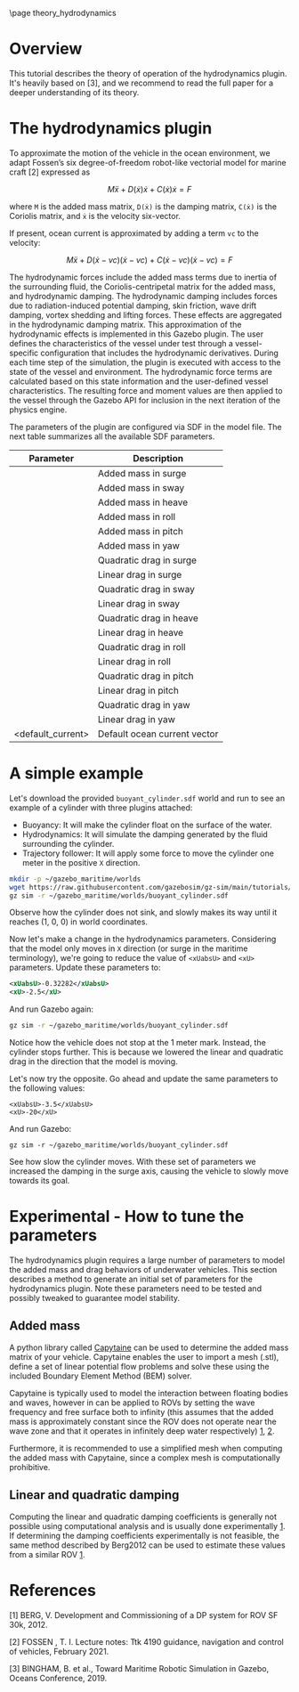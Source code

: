 \page theory_hydrodynamics

# Overview

This tutorial describes the theory of operation of the hydrodynamics plugin.
It's heavily based on [3], and we recommend to read the full paper for a deeper
understanding of its theory.

# The hydrodynamics plugin

To approximate the motion of the vehicle in the ocean environment, we adapt
Fossen’s six degree-of-freedom robot-like vectorial model for marine craft [2]
expressed as 

$$M ẍ + D(ẋ)ẋ + C(ẋ)ẋ = F$$

where `M` is the added mass matrix, `D(ẋ)` is the damping matrix, `C(ẋ)` is the
Coriolis matrix, and `ẋ` is the velocity six-vector.

If present, ocean current is approximated by adding a term `vc` to the velocity:

$$M ẍ + D(ẋ − vc )(ẋ − vc ) + C(ẋ − vc )(ẋ − vc ) = F$$

The hydrodynamic forces include the added mass terms due to inertia of the
surrounding fluid, the Coriolis-centripetal matrix for the added mass, and
hydrodynamic damping. The hydrodynamic damping includes forces due to
radiation-induced potential damping, skin friction, wave drift damping, vortex
shedding and lifting forces. These effects are aggregated in the hydrodynamic
damping matrix. This approximation of the hydrodynamic effects is implemented in
this Gazebo plugin. The user defines the characteristics of the vessel under
test through a vessel-specific configuration that includes the hydrodynamic
derivatives. During each time step of the simulation, the plugin is executed
with access to the state of the vessel and environment. The hydrodynamic force
terms are calculated based on this state information and the user-defined vessel
characteristics. The resulting force and moment values are then applied to the 
vessel through the Gazebo API for inclusion in the next iteration of the physics 
engine. 

The parameters of the plugin are configured via SDF in the model file.
The next table summarizes all the available SDF parameters.

Parameter         | Description
------------------| -------------
<xDotU>           | Added mass in surge
<yDotV>           | Added mass in sway
<zDotW>           | Added mass in heave
<kDotP>           | Added mass in roll
<mDotQ>           | Added mass in pitch
<nDotR>           | Added mass in yaw
<xUabsU>          | Quadratic drag in surge
<xU>              | Linear drag in surge
<yVabsV>          | Quadratic drag in sway
<yV>              | Linear drag in sway
<zWabsW>          | Quadratic drag in heave
<zW>              | Linear drag in heave
<kPabsP>          | Quadratic drag in roll
<kP>              | Linear drag in roll
<mQabsQ>          | Quadratic drag in pitch
<mQ>              | Linear drag in pitch
<nRabsR>          | Quadratic drag in yaw
<nR>              | Linear drag in yaw
<default_current> | Default ocean current vector

# A simple example

Let's download the provided `buoyant_cylinder.sdf` world and run to see an
example of a cylinder with three plugins attached:

* Buoyancy: It will make the cylinder float on the surface of the water.
* Hydrodynamics: It will simulate the damping generated by the fluid
surrounding the cylinder. 
* Trajectory follower: It will apply some force to move the cylinder one meter
in the positive `X` direction.

```bash
mkdir -p ~/gazebo_maritime/worlds
wget https://raw.githubusercontent.com/gazebosim/gz-sim/main/tutorials/files/theory_hydrodynamics/buoyant_cylinder.sdf -o ~/gazebo_maritime/worlds
gz sim -r ~/gazebo_maritime/worlds/buoyant_cylinder.sdf
```

Observe how the cylinder does not sink, and slowly makes its way until it
reaches (1, 0, 0) in world coordinates.

Now let's make a change in the hydrodynamics parameters. Considering that the
model only moves in `X` direction (or surge in the maritime terminology), we're
going to reduce the value of `<xUabsU>` and `<xU>` parameters. Update these
parameters to:

```xml
<xUabsU>-0.32282</xUabsU>
<xU>-2.5</xU>
```

And run Gazebo again:

```bash
gz sim -r ~/gazebo_maritime/worlds/buoyant_cylinder.sdf
```

Notice how the vehicle does not stop at the 1 meter mark. Instead, the cylinder
stops further. This is because we lowered the linear and quadratic drag in the
direction that the model is moving.

Let's now try the opposite. Go ahead and update the same parameters to the
following values:

```
<xUabsU>-3.5</xUabsU>
<xU>-20</xU>
```

And run Gazebo:

```
gz sim -r ~/gazebo_maritime/worlds/buoyant_cylinder.sdf
```

See how slow the cylinder moves. With these set of parameters we increased the
damping in the surge axis, causing the vehicle to slowly move towards its goal.

# Experimental - How to tune the parameters

The hydrodynamics plugin requires a large number of parameters to model the
added mass and drag behaviors of underwater vehicles. This section describes a
method to generate an initial set of parameters for the hydrodynamics plugin.
Note these parameters need to be tested and possibly tweaked to guarantee model
stability.

## Added mass

A python library called [Capytaine](https://github.com/capytaine/capytaine) can
be used to determine the added mass matrix of your vehicle. Capytaine enables
the user to import a mesh (.stl), define a set of linear potential flow problems
and solve these using the included Boundary Element Method (BEM) solver.

Capytaine is typically used to model the interaction between floating bodies and
waves, however in can be applied to ROVs by setting the wave frequency and free
surface both to infinity (this assumes that the added mass is approximately
constant since the ROV does not operate near the wave zone and that it operates
in infinitely deep water respectively) [1](p.14), [2](p.18).

Furthermore, it is recommended to use a simplified mesh when computing the added
mass with Capytaine, since a complex mesh is computationally prohibitive.

## Linear and quadratic damping

Computing the linear and quadratic damping coefficients is generally not
possible using computational analysis and is usually done experimentally
[1](p.28). If determining the damping coefficients experimentally is not
feasible, the same method described by Berg2012 can be used to estimate these
values from a similar ROV [1](p.28-31).

# References

[1] BERG, V. Development and Commissioning of a DP system for ROV SF 30k,
2012.

[2] FOSSEN , T. I. Lecture notes: Ttk 4190 guidance, navigation and control of
vehicles, February 2021.

[3] BINGHAM, B. et al., Toward Maritime Robotic Simulation in Gazebo, Oceans
Conference, 2019.
